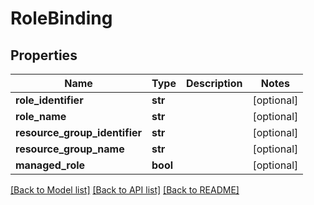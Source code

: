 # RoleBinding

## Properties
Name | Type | Description | Notes
------------ | ------------- | ------------- | -------------
**role_identifier** | **str** |  | [optional] 
**role_name** | **str** |  | [optional] 
**resource_group_identifier** | **str** |  | [optional] 
**resource_group_name** | **str** |  | [optional] 
**managed_role** | **bool** |  | [optional] 

[[Back to Model list]](../README.md#documentation-for-models) [[Back to API list]](../README.md#documentation-for-api-endpoints) [[Back to README]](../README.md)

